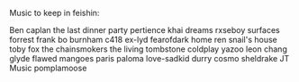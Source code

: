 Music to keep in feishin:

Ben caplan
the last dinner party
pertience
khai dreams
rxseboy
surfaces
forrest frank
bo burnham
c418
ex-lyd
fearofdark
home
ren
snail's house
toby fox
the chainsmokers
the living tombstone
coldplay
yazoo
leon chang
glyde
flawed mangoes
paris paloma
love-sadkid
durry
cosmo sheldrake
JT Music
pomplamoose